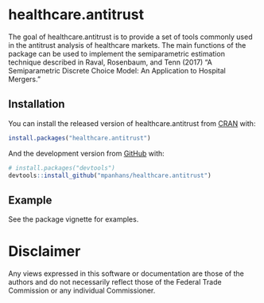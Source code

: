
<!-- README.md is generated from README.Rmd. Please edit that file -->

# healthcare.antitrust

<!-- badges: start -->
<!-- badges: end -->

The goal of healthcare.antitrust is to provide a set of tools commonly
used in the antitrust analysis of healthcare markets. The main functions
of the package can be used to implement the semiparametric estimation
technique described in Raval, Rosenbaum, and Tenn (2017) “A
Semiparametric Discrete Choice Model: An Application to Hospital
Mergers.”

## Installation

You can install the released version of healthcare.antitrust from
[CRAN](https://CRAN.R-project.org) with:

``` r
install.packages("healthcare.antitrust")
```

And the development version from [GitHub](https://github.com/) with:

``` r
# install.packages("devtools")
devtools::install_github("mpanhans/healthcare.antitrust")
```

## Example

See the package vignette for examples.

# Disclaimer

<!-- This software contains materials that originally came from the U.S. Federal Trade Commission (FTC) and is in the public domain. -->
<!-- No warranty, expressed or implied, is made by the authors or the FTC as to the the accuracy and functioning of the program and related program material nor shall the fact of distribution constitute any such warranty, and no responsibility is assumed by the authors or the FTC in connection therewith. -->

Any views expressed in this software or documentation are those of the
authors and do not necessarily reflect those of the Federal Trade
Commission or any individual Commissioner.

<!-- What is special about using `README.Rmd` instead of just `README.md`? You can include R chunks like so: -->
<!-- ```{r cars} -->
<!-- summary(cars) -->
<!-- ``` -->
<!-- You'll still need to render `README.Rmd` regularly, to keep `README.md` up-to-date. -->
<!-- You can also embed plots, for example: -->
<!-- ```{r pressure, echo = FALSE} -->
<!-- plot(pressure) -->
<!-- ``` -->
<!-- In that case, don't forget to commit and push the resulting figure files, so they display on GitHub! -->
